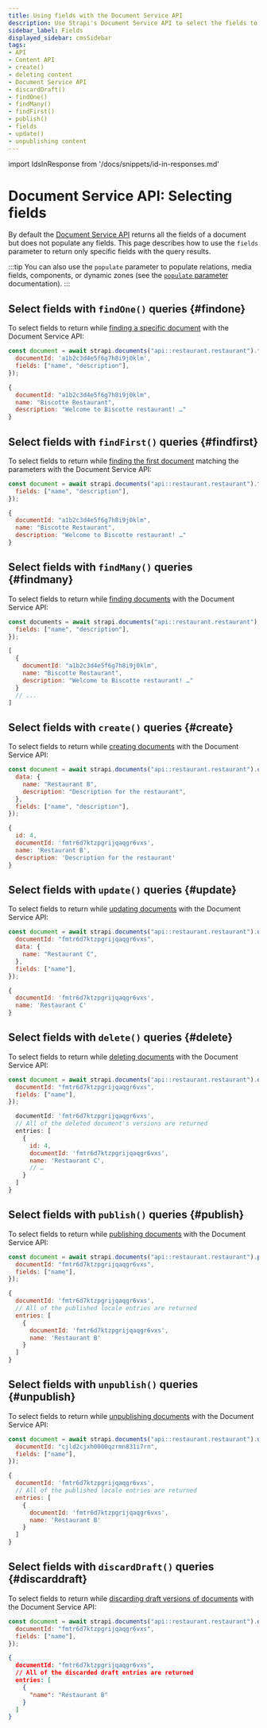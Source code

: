 ```yaml
---
title: Using fields with the Document Service API
description: Use Strapi's Document Service API to select the fields to return with your queries.
sidebar_label: Fields
displayed_sidebar: cmsSidebar
tags:
- API
- Content API
- create()
- deleting content
- Document Service API
- discardDraft()
- findOne()
- findMany()
- findFirst()
- publish()
- fields
- update()
- unpublishing content
---
```

 
import IdsInResponse from '/docs/snippets/id-in-responses.md'

# Document Service API: Selecting fields

By default the [Document Service API](/cms/api/document-service) returns all the fields of a document but does not populate any fields. This page describes how to use the `fields` parameter to return only specific fields with the query results.

:::tip
You can also use the `populate` parameter to populate relations, media fields, components, or dynamic zones (see the [`populate` parameter](/cms/api/document-service/populate) documentation).
:::

<IdsInResponse />

## Select fields with `findOne()` queries {#findone}

To select fields to return while [finding a specific document](/cms/api/document-service#findone) with the Document Service API:

<ApiCall noSideBySide>
<Request title="Example request">

```js
const document = await strapi.documents("api::restaurant.restaurant").findOne({
  documentId: 'a1b2c3d4e5f6g7h8i9j0klm',
  fields: ["name", "description"],
});
```

</Request>

<Response title="Example response">

```js
{
  documentId: "a1b2c3d4e5f6g7h8i9j0klm",
  name: "Biscotte Restaurant",
  description: "Welcome to Biscotte restaurant! …"
}
```

</Response>
</ApiCall>

## Select fields with `findFirst()` queries {#findfirst}

To select fields to return while [finding the first document](/cms/api/document-service#findfirst) matching the parameters with the Document Service API:

<ApiCall noSideBySide>
<Request title="Example request">

```js
const document = await strapi.documents("api::restaurant.restaurant").findFirst({
  fields: ["name", "description"],
});
```

</Request>

<Response title="Example response">

```js
{
  documentId: "a1b2c3d4e5f6g7h8i9j0klm",
  name: "Biscotte Restaurant",
  description: "Welcome to Biscotte restaurant! …"
}
```

</Response>
</ApiCall>

## Select fields with `findMany()` queries {#findmany}

To select fields to return while [finding documents](/cms/api/document-service#findmany) with the Document Service API:

<ApiCall noSideBySide>
<Request title="Example request">

```js
const documents = await strapi.documents("api::restaurant.restaurant").findMany({
  fields: ["name", "description"],
});
```

</Request>

<Response title="Example response">

```js
[
  {
    documentId: "a1b2c3d4e5f6g7h8i9j0klm",
    name: "Biscotte Restaurant",
    description: "Welcome to Biscotte restaurant! …"
  }
  // ...
]
```

</Response>
</ApiCall>

## Select fields with `create()` queries {#create}

To select fields to return while [creating documents](/cms/api/document-service#create) with the Document Service API:

<ApiCall noSideBySide>
<Request title="Example request">

```js
const document = await strapi.documents("api::restaurant.restaurant").create({
  data: {
    name: "Restaurant B",
    description: "Description for the restaurant",
  },
  fields: ["name", "description"],
});
```

</Request>

<Response title="Example response">

```js
{
  id: 4,
  documentId: 'fmtr6d7ktzpgrijqaqgr6vxs',
  name: 'Restaurant B',
  description: 'Description for the restaurant'
}
```

</Response>
</ApiCall>

## Select fields with `update()` queries {#update}

To select fields to return while [updating documents](/cms/api/document-service#update) with the Document Service API:

<ApiCall noSideBySide>
<Request title="Example request">

```js
const document = await strapi.documents("api::restaurant.restaurant").update({
  documentId: "fmtr6d7ktzpgrijqaqgr6vxs",
  data: {
    name: "Restaurant C",
  },
  fields: ["name"],
});
```

</Request>

<Response title="Example response">

```js
{ 
  documentId: 'fmtr6d7ktzpgrijqaqgr6vxs',
  name: 'Restaurant C'
}
```

</Response>
</ApiCall>

## Select fields with `delete()` queries {#delete}

To select fields to return while [deleting documents](/cms/api/document-service#delete) with the Document Service API:

<ApiCall noSideBySide>
<Request title="Example request">

```js
const document = await strapi.documents("api::restaurant.restaurant").delete({
  documentId: "fmtr6d7ktzpgrijqaqgr6vxs",
  fields: ["name"],
});
```

</Request>

<Response title="Example response">

```js
  documentId: 'fmtr6d7ktzpgrijqaqgr6vxs',
  // All of the deleted document's versions are returned
  entries: [
    {
      id: 4,
      documentId: 'fmtr6d7ktzpgrijqaqgr6vxs',
      name: 'Restaurant C',
      // …
    }
  ]
}
```

</Response>
</ApiCall>

## Select fields with `publish()` queries {#publish}

To select fields to return while [publishing documents](/cms/api/document-service#publish) with the Document Service API:

<ApiCall noSideBySide>
<Request title="Example request">

```js
const document = await strapi.documents("api::restaurant.restaurant").publish({
  documentId: "fmtr6d7ktzpgrijqaqgr6vxs",
  fields: ["name"],
});
```

</Request>

<Response title="Example response">

```js
{
  documentId: 'fmtr6d7ktzpgrijqaqgr6vxs',
  // All of the published locale entries are returned
  entries: [
    {
      documentId: 'fmtr6d7ktzpgrijqaqgr6vxs',
      name: 'Restaurant B'
    }
  ]
}
```

</Response>
</ApiCall>

## Select fields with `unpublish()` queries {#unpublish}

To select fields to return while [unpublishing documents](/cms/api/document-service#unpublish) with the Document Service API:

<ApiCall noSideBySide>
<Request title="Example request">

```js
const document = await strapi.documents("api::restaurant.restaurant").unpublish({
  documentId: "cjld2cjxh0000qzrmn831i7rn",
  fields: ["name"],
});
```

</Request>

<Response title="Example response">

```js
{
  documentId: 'fmtr6d7ktzpgrijqaqgr6vxs',
  // All of the published locale entries are returned
  entries: [
    {
      documentId: 'fmtr6d7ktzpgrijqaqgr6vxs',
      name: 'Restaurant B'
    }
  ]
}
```

</Response>
</ApiCall>

## Select fields with `discardDraft()` queries {#discarddraft}

To select fields to return while [discarding draft versions of documents](/cms/api/document-service#discarddraft) with the Document Service API:

<ApiCall noSideBySide>
<Request title="Example request">

```js
const document = await strapi.documents("api::restaurant.restaurant").discardDraft({
  documentId: "fmtr6d7ktzpgrijqaqgr6vxs",
  fields: ["name"],
});
```

</Request>

<Response title="Example response">

```json
{
  documentId: "fmtr6d7ktzpgrijqaqgr6vxs",
  // All of the discarded draft entries are returned
  entries: [
    {
      "name": "Restaurant B"
    }
  ]
}
```

</Response>
</ApiCall>
